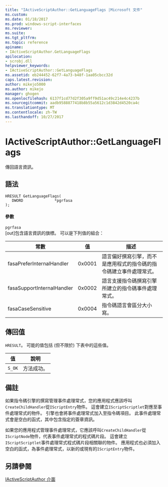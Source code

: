 ```yaml
---
title: "IActiveScriptAuthor::GetLanguageFlags |Microsoft 文件"
ms.custom: 
ms.date: 01/18/2017
ms.prod: windows-script-interfaces
ms.reviewer: 
ms.suite: 
ms.tgt_pltfrm: 
ms.topic: reference
apiname:
- IActiveScriptAuthor.GetLanguageFlags
apilocation:
- scrobj.dll
helpviewer_keywords:
- IActiveScriptAuthor::GetLanguageFlags
ms.assetid: eb244452-62f7-4a73-b48f-1aa05cbcc32d
caps.latest.revision: 
author: mikejo5000
ms.author: mikejo
manager: ghogen
ms.openlocfilehash: 6137f1cd77d2f305a9ff9d51ac49c214e4c4237b
ms.sourcegitcommit: aadb9588877418b8b55a5612c1d3842d4520ca4c
ms.translationtype: MT
ms.contentlocale: zh-TW
ms.lasthandoff: 10/27/2017
---
```

# <a name="iactivescriptauthorgetlanguageflags"></a>IActiveScriptAuthor::GetLanguageFlags
傳回語言資訊。  
  
## <a name="syntax"></a>語法  
  
```  
HRESULT GetLanguageFlags(  
   DWORD              *pgrfasa  
);  
```  
  
#### <a name="parameters"></a>參數  
 `pgrfasa`  
 [out]包含語言資訊的旗標。 可以是下列值的組合：  
  
|常數|值|描述|  
|--------------|-----------|-----------------|  
|fasaPreferInternalHandler|0x0001|語言偏好撰寫引擎，而不是應用程式的指令碼的指令碼建立事件處理常式。|  
|fasaSupportInternalHandler|0x0002|語言支援指令碼撰寫引擎所建立的指令碼事件處理常式。|  
|fasaCaseSensitive|0x0004|指令碼語言會區分大小寫。|  
  
## <a name="return-value"></a>傳回值  
 `HRESULT`。 可能的值包括 (但不限於) 下表中的這些值。  
  
|值|說明|  
|-----------|-----------------|  
|`S_OK`|方法成功。|  
  
## <a name="remarks"></a>備註  
 如果指令碼引擎的撰寫管理事件處理常式，您的應用程式應該呼叫`CreateChildHandler`從`IScriptEntry`物件。 這會建立`IScriptScriptlet`對應至事件處理常式的物件。 引擎也會將事件處理常式加入至指令碼項目。 此事件處理常式會是空白的函式，其中包含指定的簽章資訊。  
  
 如果您的應用程式管理事件處理常式，它應該呼叫`CreateChildHandler`從`IScriptNode`物件，代表事件處理常式的程式碼片段。 這會建立`IScriptScriptlet`事件處理常式程式碼片段相關聯的物件。 應用程式也必須加入空白的函式，為事件處理常式，以新的或現有的`IScriptEntry`物件。  
  
## <a name="see-also"></a>另請參閱  
 [IActiveScriptAuthor 介面](../../winscript/reference/iactivescriptauthor-interface.md)